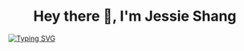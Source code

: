 <h1 align="center">
Hey there 👋, I'm Jessie Shang
</h1>

[![Typing SVG](https://readme-typing-svg.demolab.com/?center=true&color=e8bcf0&lines=Volleyball-enthusiast;Biomedical+solutions)](https://git.io/typing-svg)

<!--
**jjessieshang/jjessieshang** is a ✨ _special_ ✨ repository because its `README.md` (this file) appears on your GitHub profile.

- 🔭 I’m currently working on ...
- 🌱 I’m currently learning ...
- 👯 I’m looking to collaborate on ...
- 🤔 I’m looking for help with ...
- 💬 Ask me about ...
- 📫 How to reach me: ...
- 😄 Pronouns: ...
- ⚡ Fun fact: ...
-->

